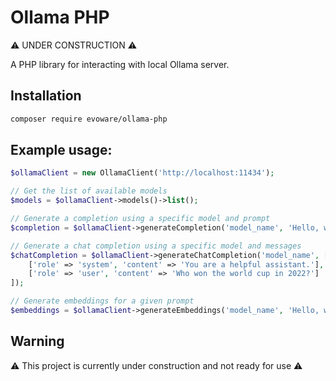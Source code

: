 # Ollama PHP

⚠️ UNDER CONSTRUCTION ⚠️

A PHP library for interacting with local Ollama server.

## Installation
```bash
composer require evoware/ollama-php
```

## Example usage:
```php
$ollamaClient = new OllamaClient('http://localhost:11434');

// Get the list of available models
$models = $ollamaClient->models()->list();

// Generate a completion using a specific model and prompt
$completion = $ollamaClient->generateCompletion('model_name', 'Hello, world!', ['max_tokens' => 50]);

// Generate a chat completion using a specific model and messages
$chatCompletion = $ollamaClient->generateChatCompletion('model_name', [
    ['role' => 'system', 'content' => 'You are a helpful assistant.'],
    ['role' => 'user', 'content' => 'Who won the world cup in 2022?']
]);

// Generate embeddings for a given prompt
$embeddings = $ollamaClient->generateEmbeddings('model_name', 'Hello, world!', ['method' => 'pq']);
```

## Warning

⚠️ This project is currently under construction and not ready for use ⚠️

